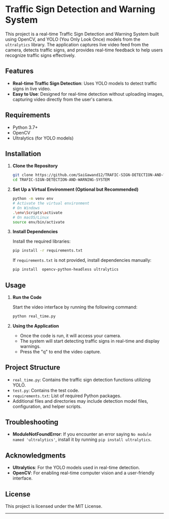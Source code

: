 # Traffic Sign Detection and Warning System

This project is a real-time Traffic Sign Detection and Warning System built using  OpenCV, and YOLO (You Only Look Once) models from the `ultralytics` library. The application captures live video feed from the camera, detects traffic signs, and provides real-time feedback to help users recognize traffic signs effectively.

## Features
- **Real-time Traffic Sign Detection**: Uses YOLO models to detect traffic signs in live video.
- **Easy to Use**: Designed for real-time detection without uploading images, capturing video directly from the user's camera.

## Requirements

- Python 3.7+
- OpenCV
- Ultralytics (for YOLO models)

## Installation

1. **Clone the Repository**

   ```bash
   git clone https://github.com/SaiGawand12/TRAFIC-SIGN-DETECTION-AND-WARNING-SYSTEM.git
   cd TRAFIC-SIGN-DETECTION-AND-WARNING-SYSTEM
   ```

2. **Set Up a Virtual Environment (Optional but Recommended)**

   ```bash
   python -m venv env
   # Activate the virtual environment
   # On Windows
   .\env\Scripts\activate
   # On macOS/Linux
   source env/bin/activate
   ```

3. **Install Dependencies**

   Install the required libraries:

   ```bash
   pip install -r requirements.txt
   ```

   If `requirements.txt` is not provided, install dependencies manually:

   ```bash
   pip install  opencv-python-headless ultralytics
   ```

## Usage

1. **Run the Code**

   Start the video interface by running the following command:

   ```bash
   python real_time.py
   ```

2. **Using the Application**

   - Once the code is run, it will access your camera.
   - The system will start detecting traffic signs in real-time and display warnings.
   - Press the "q"  to end the video capture.

## Project Structure

- `real_time.py`: Contains the traffic sign detection functions utilizing YOLO.
- `test.py`: Contains the test code.
- `requirements.txt`: List of required Python packages.
- Additional files and directories may include detection model files, configuration, and helper scripts.

## Troubleshooting

- **ModuleNotFoundError**: If you encounter an error saying `No module named 'ultralytics'`, install it by running `pip install ultralytics`.

## Acknowledgments

- **Ultralytics**: For the YOLO models used in real-time detection.
- **OpenCV**: For enabling real-time computer vision and a user-friendly interface.

## License

This project is licensed under the MIT License.

---

